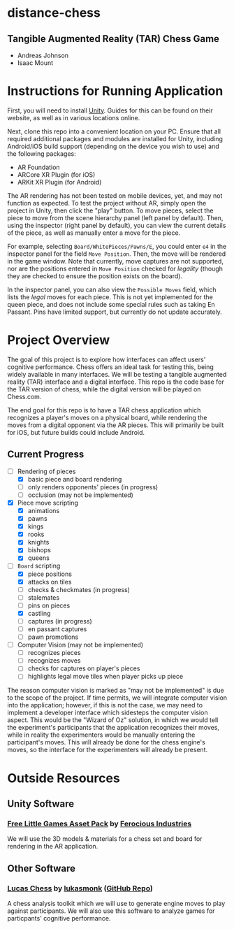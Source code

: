 # distance-chess
## Tangible Augmented Reality (TAR) Chess Game
- Andreas Johnson
- Isaac Mount

# Instructions for Running Application
First, you will need to install [Unity](https://unity.com/).
Guides for this can be found on their website, as well as in various locations online.

Next, clone this repo into a convenient location on your PC.
Ensure that all required additional packages and modules are installed for Unity, including Android/iOS build support (depending on the device you wish to use) and the following packages:
- AR Foundation
- ARCore XR Plugin (for iOS)
- ARKit XR Plugin (for Android)

The AR rendering has not been tested on mobile devices, yet, and may not function as expected.
To test the project without AR, simply open the project in Unity, then click the "play" button.
To move pieces, select the piece to move from the scene hierarchy panel (left panel by default).
Then, using the inspector (right panel by default), you can view the current details of the piece, as well as manually enter a move for the piece.

For example, selecting `Board/WhitePieces/Pawns/E`, you could enter `e4` in the inspector panel for the field `Move Position`.
Then, the move will be rendered in the game window.
Note that currently, move captures are not supported, nor are the positions entered in `Move Position` checked for *legality* (though they are checked to ensure the position exists on the board).

In the inspector panel, you can also view the `Possible Moves` field, which lists the *legal* moves for each piece.
This is not yet implemented for the queen piece, and does not include some special rules such as taking En Passant.
Pins have limited support, but currently do not update accurately.

# Project Overview
The goal of this project is to explore how interfaces can affect users' cognitive performance.
Chess offers an ideal task for testing this, being widely available in many interfaces.
We will be testing a tangible augmented reality (TAR) interface and a digital interface.
This repo is the code base for the TAR version of chess, while the digital version will be played on Chess.com.

The end goal for this repo is to have a TAR chess application which recognizes a player's moves on a physical board, while rendering the moves from a digital opponent via the AR pieces.
This will primarily be built for iOS, but future builds could include Android.

## Current Progress
- [ ] Rendering of pieces
  - [x] basic piece and board rendering
  - [ ] only renders opponents' pieces (in progress)
  - [ ] occlusion (may not be implemented)
- [x] Piece move scripting
  - [x] animations
  - [x] pawns
  - [x] kings
  - [x] rooks
  - [x] knights
  - [x] bishops
  - [x] queens
- [ ] `Board` scripting
  - [x] piece positions
  - [x] attacks on tiles
  - [ ] checks & checkmates (in progress)
  - [ ] stalemates
  - [ ] pins on pieces
  - [x] castling
  - [ ] captures (in progress)
  - [ ] en passant captures
  - [ ] pawn promotions
- [ ] Computer Vision (may not be implemented)
  - [ ] recognizes pieces
  - [ ] recognizes moves
  - [ ] checks for captures on player's pieces
  - [ ] highlights legal move tiles when player picks up piece

The reason computer vision is marked as "may not be implemented" is due to the scope of the project.
If time permits, we will integrate computer vision into the application; however, if this is not the case, we may need to implement a developer interface which sidesteps the computer vision aspect.
This would be the "Wizard of Oz" solution, in which we would tell the experiment's participants that the application recognizes their moves, while in reality the experimenters would be manually entering the participant's moves.
This will already be done for the chess engine's moves, so the interface for the experimenters will already be present.

# Outside Resources
## Unity Software
### [Free Little Games Asset Pack](https://assetstore.unity.com/packages/3d/props/free-little-games-asset-pack-125089#publisher) by [Ferocious Industries](https://assetstore.unity.com/publishers/37734)
We will use the 3D models & materials for a chess set and board for rendering in the AR application.

## Other Software
### [Lucas Chess](https://lucaschess.pythonanywhere.com/) by [lukasmonk](https://github.com/lukasmonk) ([GitHub Repo](https://github.com/lukasmonk/lucaschess))
A chess analysis toolkit which we will use to generate engine moves to play against participants.
We will also use this software to analyze games for particpants' cognitive performance.
